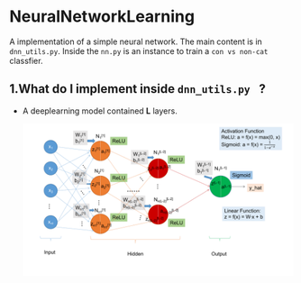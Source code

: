 # NeuralNetworkLearning

A implementation of a simple neural network. The main content is in `dnn_utils.py`. Inside the `nn.py` is an instance to train a `con vs non-cat` classfier.

## 1.What do I implement inside `dnn_utils.py `  ?

- A deeplearning model contained **L** layers.

  ![](./assets/images/model.png)


